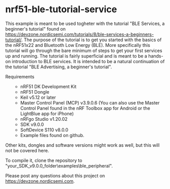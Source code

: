 # nrf51-ble-tutorial-service
This example is meant to be used togheter with the tutorial "BLE Services, a beginner's tutorial" found on https://devzone.nordicsemi.com/tutorials/8/ble-services-a-beginners-tutorial/. The purpose of the tutorial is to get you started with the basics of the nRF51x22 and Bluetooth Low Energy (BLE). More specifically this tutorial will go through the bare minimum of steps to get your first services up and running. The tutorial is fairly superficial and is meant to be a hands-on introduction to BLE services. It is intended to be a natural continuation of the tutorial "BLE Advertising, a beginner's tutorial".

Requirements

<ul><ul>
<li>nRF51 DK Development Kit
<li>nRF51 Dongle
<li>Keil v5.12 or later
<li>Master Control Panel (MCP) v3.9.0.6 (You can also use the Master Control Panel found in the nRF Toolbox app for Android or the LightBlue app for iPhone)
<li>nRFgo Studio v1.20.02
<li>SDK v9.0.0
<li>SoftDevice S110 v8.0.0
<li>Example files found on github.
</ul></ul>

Other kits, dongles and software versions might work as well, but this will not be covered here.

To compile it, clone the repository to "your_SDK_v9.0.0_folder\examples\ble_peripheral".

Please post any questions about this project on https://devzone.nordicsemi.com.
